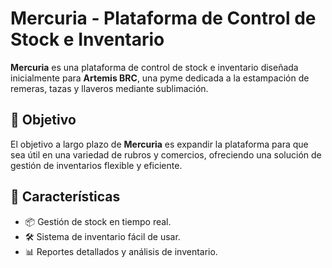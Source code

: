 # Mercuria - Plataforma de Control de Stock e Inventario

**Mercuria** es una plataforma de control de stock e inventario diseñada inicialmente para **Artemis BRC**, una pyme dedicada a la estampación de remeras, tazas y llaveros mediante sublimación. 

## 🚀 Objetivo
El objetivo a largo plazo de **Mercuria** es expandir la plataforma para que sea útil en una variedad de rubros y comercios, ofreciendo una solución de gestión de inventarios flexible y eficiente.

## 📌 Características
- 📦 Gestión de stock en tiempo real.
- 🛠️ Sistema de inventario fácil de usar.
- 📊 Reportes detallados y análisis de inventario.
